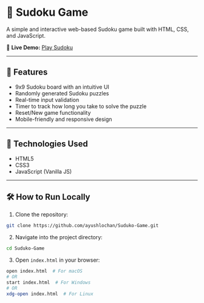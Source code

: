 # 🧩 Sudoku Game

A simple and interactive web-based Sudoku game built with HTML, CSS, and JavaScript.

🔗 **Live Demo:** [Play Sudoku](https://ayushlochan.github.io/Suduko-Game/)

---

## 📌 Features

* 9x9 Sudoku board with an intuitive UI
* Randomly generated Sudoku puzzles
* Real-time input validation
* Timer to track how long you take to solve the puzzle
* Reset/New game functionality
* Mobile-friendly and responsive design

---

## 🚀 Technologies Used

* HTML5
* CSS3
* JavaScript (Vanilla JS)

---

## 🛠️ How to Run Locally

1. Clone the repository:

```bash
git clone https://github.com/ayushlochan/Suduko-Game.git
```

2. Navigate into the project directory:

```bash
cd Suduko-Game
```

3. Open `index.html` in your browser:

```bash
open index.html  # For macOS
# OR
start index.html  # For Windows
# OR
xdg-open index.html  # For Linux
```
